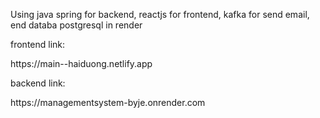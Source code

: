 Using java spring for backend, reactjs for frontend, kafka for send email, end databa postgresql in render 
<div>
<p>frontend link: </p>
<a>https://main--haiduong.netlify.app</a>
<p>backend link: </p><a>https://managementsystem-byje.onrender.com</a>
</div>
